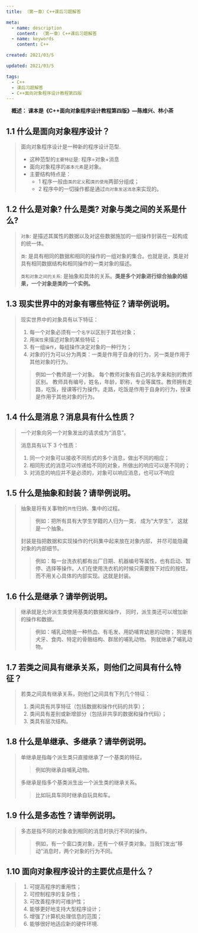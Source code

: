 ```yaml
---
title: （第一章）C++课后习题解答

meta:
  - name: description
    content: （第一章）C++课后习题解答
  - name: keywords
    content: C++

created: 2021/03/5

updated: 2021/03/5

tags:
  - C++
  - 课后习题解答
  - C++面向对象程序设计教程第四版
---
```


**&emsp;概述： 课本是《C++面向对象程序设计教程第四版》—陈维兴、林小茶**

## 1.1 什么是面向对象程序设计？

> 面向对象程序设计是一种新的程序设计范型.
>
> - 这种范型的`主要特征`是: 程序=对象+消息
> - 面向对象程序的`基本元素`是对象。
> - 主要结构特点是：
>   - 1 程序一般由`类的定义`和`类的使用`两部分组成；
>   - 2 程序中的一切操作都是通过`向对象发送消息`来实现的。

## 1.2 什么是对象? 什么是类? 对象与类之间的关系是什么?

> `对象`: 是描述其属性的数据以及对这些数据施加的一组操作封装在一起构成的统一体。
>
> `类`: 是具有相同的数据和相同的操作的一组对象的集合。也就是说，类是对具有相同数据结构和相同操作的一类对象的描述。
>
> `类和对象之间的关系`: 是抽象和具体的关系。**类是多个对象进行综合抽象的结果，一个对象是类的一个实例。**

## 1.3 现实世界中的对象有哪些特征？请举例说明。

> 现实世界中的对象具有以下特征：
>
> 1. 每一个对象必须有一个`名字`以区别于其他对象；
> 2. 用`属性`来描述对象的某些特征；
> 3. 有一组`操作`，每组操作决定对象的一种行为；
> 4. 对象的行为可以分为两类：一类是作用于自身的行为，另一类是作用于其他对象的行为。
>
> > 例如一个教师是一个对象。 每个教师对象有自己的名字来和别的教师区别。 教师具有编号，姓名，年龄，职称，专业等属性。教师拥有走路，吃饭，授课等行为操作。走路，吃饭是作用于自身的行为，授课是作用于其他对象的行为。

## 1.4 什么是消息？消息具有什么性质？

> 一个对象向另一个对象发出的请求成为“消息”。
>
> 消息具有以下 3 个性质：
>
> 1. 同一个对象可以接收不同形式的多个消息，做出不同的相应；
> 2. 相同形式的消息可以传递给不同的对象，所做出的响应可以是不同的；
> 3. 对消息的响应并不是必须的，对象可以响应消息，也可以不响应

## 1.5 什么是抽象和封装？请举例说明。

> 抽象是将有关事物的`共性`归纳、集中的过程。
>
> > 例如：把所有具有大学生学籍的人归为一类， 成为“大学生”， 这就是一个抽象。
>
> 封装是指把数据和实现操作的代码集中起来放在对象内部， 并尽可能隐藏对象的内部细节。
>
> > 例如：每一台洗衣机都有出厂日期、机器编号等属性，也有启动、暂停、选择等操作。人们在使用洗衣机的时候只需要按下对应的按钮， 而不用关心具体的内部实现。这就是封装。

## 1.6 什么是继承？请举例说明。

> 继承就是允许派生类使用基类的数据和操作， 同时，派生类还可以增加新的操作和数据。
>
> > 例如：哺乳动物是一种热血、有毛发、用奶哺育幼崽的动物； 狗是有犬牙、食肉、特定的骨骼结构、群居的哺乳动物。 狗就继承了哺乳动物。

## 1.7 若类之间具有继承关系，则他们之间具有什么特征？

> 若类之间具有继承关系，则他们之间具有下列几个特征：
>
> 1. 类间具有共享特征（包括数据和操作代码的共享）；
> 2. 类间具有差别或新增部分（包括非共享的数据和操作代码）；
> 3. 类具有层次结构。

## 1.8 什么是单继承、多继承？请举例说明。

> 单继承是指每个派生类只直接继承了一个基类的特征。
>
> > 例如狗继承自哺乳动物。
>
> 多继承是指多个基类派生出一个派生类的继承关系。
>
> > 比如玩具车同时继承自玩具和车。

## 1.9 什么是多态性？请举例说明。

> 多态是指不同的对象收到相同的消息时执行不同的操作。
>
> > 例如，有一个窗口类对象，还有一个棋子类对象。当我们发出“移动”消息时，两个对象的行为不同。

## 1.10 面向对象程序设计的主要优点是什么？

> 1. 可提高程序的重用性；
> 2. 可控制程序的复杂性；
> 3. 可改善程序的可维护性；
> 4. 能够更好地支持大型程序设计；
> 5. 增强了计算机处理信息的范围；
> 6. 能够很好地适应新的硬件环境.
